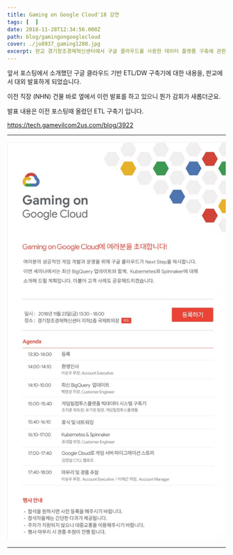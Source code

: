 ```yaml
---
title: Gaming on Google Cloud'18 강연
tags: [  ]
date: 2018-11-28T12:34:56.000Z
path: blog/gamingongooglecloud
cover: ./jo8937_gaming1280.jpg
excerpt: 판교 경기창조경제혁신센터에서 구글 클라우드를 사용한 데이터 플랫폼 구축에 관한 대외 발표를 하게되었습니다.
---
```


앞서 포스팅에서 소개했던 구글 클라우드 기반 ETL/DW 구축기에 대한 내용을, 판교에서 대외 발표하게 되었습니다.

이전 직장 (NHN) 건물 바로 옆에서 이런 발표를 하고 있으니 뭔가 감회가 새롭더군요.

발표 내용은 이전 포스팅때 올렸던 ETL 구축기 입니다.

https://tech.gamevilcom2us.com/blog/3922


----

![게이밍 온 구글클라우드 초대장](./gogc18.jpg)


----





